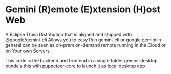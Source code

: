 # Gemini (R)emote (E)xtension (H)ost Web
A Eclipse Theia Distribution that is aligned and shipped with @google/gemini-cli Allows you to easy Run gemini-cli or google gemini in general can be seen as on-prem on-demand remote running in the Cloud or on Your own Servers 

This code is the backend and frontend in a single folder gemini-desktop bundels this with puppeteer-core to launch it as local desktop app
